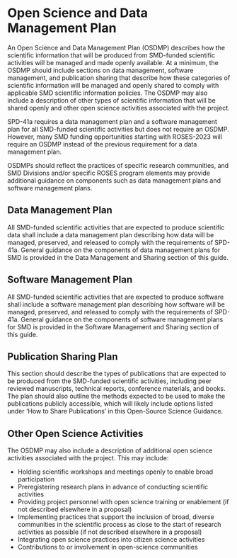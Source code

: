 # Open Science and Data Management Plan
An Open Science and Data Management Plan (OSDMP) describes how the scientific information that will be produced from SMD-funded scientific activities will be managed and made openly available. At a minimum, the OSDMP should include sections on data management, software management, and publication sharing that describe how these categories of scientific information will be managed and openly shared to comply with applicable SMD scientific information policies. The OSDMP may also include a description of other types of scientific information that will be shared openly and other open science activities associated with the project.

SPD-41a requires a data management plan and a software management plan for all SMD-funded scientific activities but does not require an OSDMP. However, many SMD funding opportunities starting with ROSES-2023 will require an OSDMP instead of the previous requirement for a data management plan.

OSDMPs should reflect the practices of specific research communities, and SMD Divisions and/or specific ROSES program elements may provide additional guidance on components such as data management plans and software management plans. 

## Data Management Plan
All SMD-funded scientific activities that are expected to produce scientific data shall include a data management plan describing how data will be managed, preserved, and released to comply with the requirements of SPD-41a. General guidance on the components of data management plans for SMD is provided in the Data Management and Sharing section of this guide. 
## Software Management Plan
All SMD-funded scientific activities that are expected to produce software shall include a software management plan describing how software will be managed, preserved, and released to comply with the requirements of SPD-41a. General guidance on the components of software management plans for SMD is provided in the Software Management and Sharing section of this guide. 
## Publication Sharing Plan 
This section should describe the types of publications that are expected to be produced from the SMD-funded scientific activities, including peer reviewed manuscripts, technical reports, conference materials, and books. The plan should also outline the methods expected to be used to make the publications publicly accessible, which will likely include options listed under ‘How to Share Publications’ in this Open-Source Science Guidance. 
## Other Open Science Activities
The OSDMP may also include a description of additional open science activities associated with the project. This may include: 
* Holding scientific workshops and meetings openly to enable broad participation
* Preregistering research plans in advance of conducting scientific activities 
* Providing project personnel with open science training or enablement (if not described elsewhere in a proposal)
* Implementing practices that support the inclusion of broad, diverse communities in the scientific process as close to the start of research activities as possible (if not described elsewhere in a proposal)
* Integrating open science practices into citizen science activities 
* Contributions to or involvement in open-science communities
